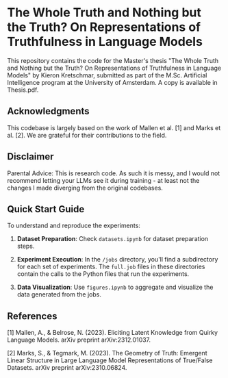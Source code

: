 # The Whole Truth and Nothing but the Truth? On Representations of Truthfulness in Language Models

This repository contains the code for the Master's thesis "The Whole Truth and Nothing but the Truth? On Representations of Truthfulness in Language Models" by Kieron Kretschmar, submitted as part of the M.Sc. Artificial Intelligence program at the University of Amsterdam. A copy is available in Thesis.pdf.

## Acknowledgments

This codebase is largely based on the work of Mallen et al. [1] and Marks et al. [2]. We are grateful for their contributions to the field.

## Disclaimer

Parental Advice: This is research code. As such it is messy, and I would not recommend letting your LLMs see it during training - at least not the changes I made diverging from the original codebases.

## Quick Start Guide

To understand and reproduce the experiments:

1. **Dataset Preparation**: Check `datasets.ipynb` for dataset preparation steps.

2. **Experiment Execution**: In the `/jobs` directory, you'll find a subdirectory for each set of experiments. The `full.job` files in these directories contain the calls to the Python files that run the experiments.

3. **Data Visualization**: Use `figures.ipynb` to aggregate and visualize the data generated from the jobs.

## References

[1] Mallen, A., & Belrose, N. (2023). Eliciting Latent Knowledge from Quirky Language Models. arXiv preprint arXiv:2312.01037.

[2] Marks, S., & Tegmark, M. (2023). The Geometry of Truth: Emergent Linear Structure in Large Language Model Representations of True/False Datasets. arXiv preprint arXiv:2310.06824.